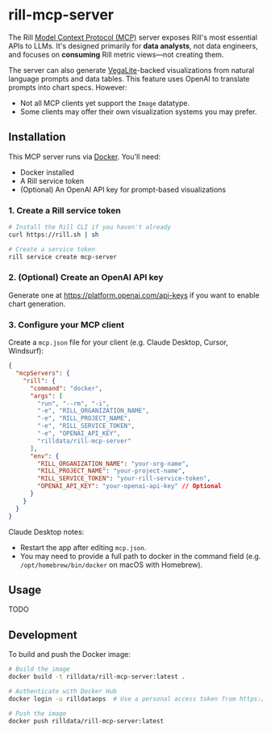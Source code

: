 # rill-mcp-server

The Rill [Model Context Protocol (MCP)](https://modelcontextprotocol.io) server exposes Rill's most essential APIs to LLMs. It's designed primarily for **data analysts**, not data engineers, and focuses on **consuming** Rill metric views—not creating them.

The server can also generate [VegaLite](https://vega.github.io/vega-lite/)-backed visualizations from natural language prompts and data tables. This feature uses OpenAI to translate prompts into chart specs. However:
- Not all MCP clients yet support the `Image` datatype.
- Some clients may offer their own visualization systems you may prefer.

## Installation

This MCP server runs via [Docker](https://www.docker.com). You'll need:

- Docker installed
- A Rill service token
- (Optional) An OpenAI API key for prompt-based visualizations

### 1. Create a Rill service token

```bash
# Install the Rill CLI if you haven't already
curl https://rill.sh | sh

# Create a service token
rill service create mcp-server
```

### 2. (Optional) Create an OpenAI API key

Generate one at https://platform.openai.com/api-keys if you want to enable chart generation.

### 3. Configure your MCP client

Create a `mcp.json` file for your client (e.g. Claude Desktop, Cursor, Windsurf):

```json
{
  "mcpServers": {
    "rill": {
      "command": "docker",
      "args": [
        "run", "--rm", "-i",
        "-e", "RILL_ORGANIZATION_NAME",
        "-e", "RILL_PROJECT_NAME",
        "-e", "RILL_SERVICE_TOKEN",
        "-e", "OPENAI_API_KEY",
        "rilldata/rill-mcp-server"
      ],
      "env": {
        "RILL_ORGANIZATION_NAME": "your-org-name",
        "RILL_PROJECT_NAME": "your-project-name",
        "RILL_SERVICE_TOKEN": "your-rill-service-token",
        "OPENAI_API_KEY": "your-openai-api-key" // Optional
      }
    }
  }
}
```

Claude Desktop notes:
- Restart the app after editing `mcp.json`.
- You may need to provide a full path to docker in the command field (e.g. `/opt/homebrew/bin/docker` on macOS with Homebrew).


## Usage
TODO



## Development

To build and push the Docker image:

```bash
# Build the image
docker build -t rilldata/rill-mcp-server:latest .

# Authenticate with Docker Hub
docker login -u rilldataops  # Use a personal access token from https://app.docker.com/settings/personal-access-tokens

# Push the image
docker push rilldata/rill-mcp-server:latest
```

